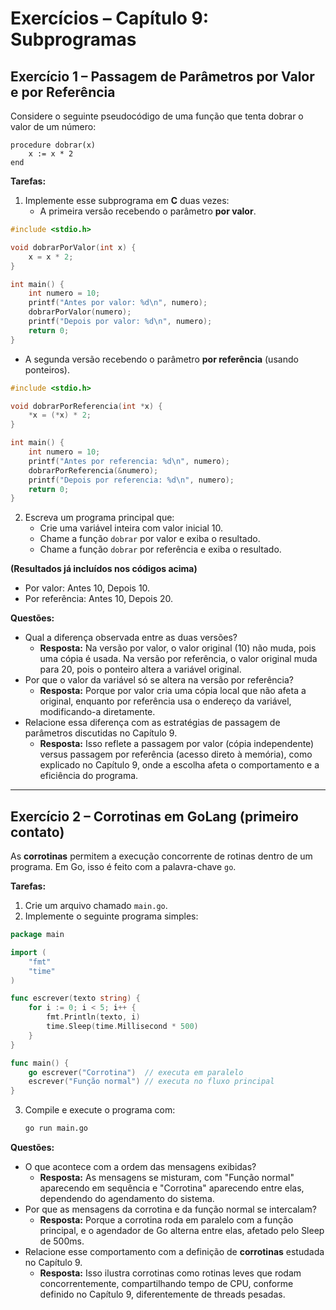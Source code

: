 # Exercícios – Capítulo 9: Subprogramas

## Exercício 1 – Passagem de Parâmetros por Valor e por Referência
Considere o seguinte pseudocódigo de uma função que tenta dobrar o valor de um número:

```text
procedure dobrar(x)
    x := x * 2
end
```

**Tarefas:**
1. Implemente esse subprograma em **C** duas vezes:
   - A primeira versão recebendo o parâmetro **por valor**.

```c
#include <stdio.h>

void dobrarPorValor(int x) {
    x = x * 2;
}

int main() {
    int numero = 10;
    printf("Antes por valor: %d\n", numero);
    dobrarPorValor(numero);
    printf("Depois por valor: %d\n", numero);
    return 0;
}
```

   - A segunda versão recebendo o parâmetro **por referência** (usando ponteiros).

```c
#include <stdio.h>

void dobrarPorReferencia(int *x) {
    *x = (*x) * 2;
}

int main() {
    int numero = 10;
    printf("Antes por referencia: %d\n", numero);
    dobrarPorReferencia(&numero);
    printf("Depois por referencia: %d\n", numero);
    return 0;
}
```

2. Escreva um programa principal que:
   - Crie uma variável inteira com valor inicial 10.
   - Chame a função `dobrar` por valor e exiba o resultado.
   - Chame a função `dobrar` por referência e exiba o resultado.

**(Resultados já incluídos nos códigos acima)**  
- Por valor: Antes 10, Depois 10.  
- Por referência: Antes 10, Depois 20.

**Questões:**
- Qual a diferença observada entre as duas versões?
  - **Resposta:** Na versão por valor, o valor original (10) não muda, pois uma cópia é usada. Na versão por referência, o valor original muda para 20, pois o ponteiro altera a variável original.
- Por que o valor da variável só se altera na versão por referência?
  - **Resposta:** Porque por valor cria uma cópia local que não afeta a original, enquanto por referência usa o endereço da variável, modificando-a diretamente.
- Relacione essa diferença com as estratégias de passagem de parâmetros discutidas no Capítulo 9.
  - **Resposta:** Isso reflete a passagem por valor (cópia independente) versus passagem por referência (acesso direto à memória), como explicado no Capítulo 9, onde a escolha afeta o comportamento e a eficiência do programa.

---

## Exercício 2 – Corrotinas em GoLang (primeiro contato)
As **corrotinas** permitem a execução concorrente de rotinas dentro de um programa. Em Go, isso é feito com a palavra-chave `go`.

**Tarefas:**
1. Crie um arquivo chamado `main.go`.
2. Implemente o seguinte programa simples:

```go
package main

import (
    "fmt"
    "time"
)

func escrever(texto string) {
    for i := 0; i < 5; i++ {
        fmt.Println(texto, i)
        time.Sleep(time.Millisecond * 500)
    }
}

func main() {
    go escrever("Corrotina")  // executa em paralelo
    escrever("Função normal") // executa no fluxo principal
}
```

3. Compile e execute o programa com:
   ```bash
   go run main.go
   ```

**Questões:**
- O que acontece com a ordem das mensagens exibidas?
  - **Resposta:** As mensagens se misturam, com "Função normal" aparecendo em sequência e "Corrotina" aparecendo entre elas, dependendo do agendamento do sistema.
- Por que as mensagens da corrotina e da função normal se intercalam?
  - **Resposta:** Porque a corrotina roda em paralelo com a função principal, e o agendador de Go alterna entre elas, afetado pelo Sleep de 500ms.
- Relacione esse comportamento com a definição de **corrotinas** estudada no Capítulo 9.
  - **Resposta:** Isso ilustra corrotinas como rotinas leves que rodam concorrentemente, compartilhando tempo de CPU, conforme definido no Capítulo 9, diferentemente de threads pesadas.